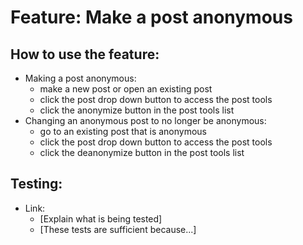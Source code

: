 # Feature: Make a post anonymous
## How to use the feature:
- Making a post anonymous:
    - make a new post or open an existing post
    - click the post drop down button to access the post tools
    - click the anonymize button in the post tools list
- Changing an anonymous post to no longer be anonymous:
    - go to an existing post that is anonymous
    - click the post drop down button to access the post tools
    - click the deanonymize button in the post tools list

## Testing:
- Link: 
    - [Explain what is being tested]
    - [These tests are sufficient because...]